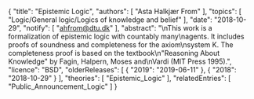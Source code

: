 {
    "title": "Epistemic Logic",
    "authors": [
        "Asta Halkjær From"
    ],
    "topics": [
        "Logic/General logic/Logics of knowledge and belief"
    ],
    "date": "2018-10-29",
    "notify": [
        "ahfrom@dtu.dk"
    ],
    "abstract": "\nThis work is a formalization of epistemic logic with countably many\nagents. It includes proofs of soundness and completeness for the axiom\nsystem K. The completeness proof is based on the textbook\n\"Reasoning About Knowledge\" by Fagin, Halpern, Moses and\nVardi (MIT Press 1995).",
    "licence": "BSD",
    "olderReleases": [
        {
            "2019": "2019-06-11"
        },
        {
            "2018": "2018-10-29"
        }
    ],
    "theories": [
        "Epistemic_Logic"
    ],
    "relatedEntries": [
        "Public_Announcement_Logic"
    ]
}